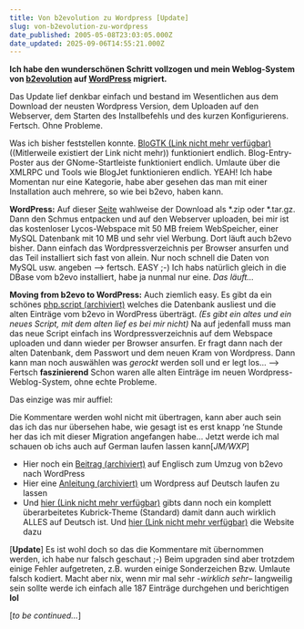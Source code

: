 ```yaml
---
title: Von b2evolution zu Wordpress [Update]
slug: von-b2evolution-zu-wordpress
date_published: 2005-05-08T23:03:05.000Z
date_updated: 2025-09-06T14:55:21.000Z
---
```


**Ich habe den wunderschönen Schritt vollzogen und mein Weblog-System von [b2evolution](http://b2evolution.net/) auf [WordPress](http://www.wordpress.de/) migriert.**

Das Update lief denkbar einfach und bestand im Wesentlichen aus dem Download der neusten Wordpress Version, dem Uploaden auf den Webserver, dem Starten des Installbefehls und des kurzen Konfigurierens. Fertsch. Ohne Probleme.

Was ich bisher feststellen konnte. [BloGTK (Link nicht mehr verfügbar)](http://www.blogtk.org/) ((Mitlerweile existiert der Link nicht mehr)) funktioniert endlich. Blog-Entry-Poster aus der GNome-Startleiste funktioniert endlich. Umlaute über die XMLRPC und Tools wie BlogJet funktionieren endlich. YEAH! Ich habe Momentan nur eine Kategorie, habe aber gesehen das man mit einer Installation auch mehrere, so wie bei b2evo, haben kann.

**WordPress:** Auf dieser [Seite](http://wordpress.org/download/) wahlweise der Download als *.zip oder *.tar.gz. Dann den Schmus entpacken und auf den Webserver uploaden, bei mir ist das kostenloser Lycos-Webspace mit 50 MB freiem WebSpeicher, einer MySQL Datenbank mit 10 MB und sehr viel Werbung. Dort läuft auch b2evo bisher. Dann einfach das Wordpressverzeichnis per Browser ansurfen und das Teil installiert sich fast von allein. Nur noch schnell die Daten von MySQL usw. angeben —> fertsch. EASY ;-) Ich habs natürlich gleich in die DBase vom b2evo installiert, habe ja nunmal nur eine. *Das läuft…*

**Moving from b2evo to WordPress:** Auch ziemlich easy. Es gibt da ein schönes [php.script (archiviert)](http://web.archive.org/web/20070314234535/http://mitglied.lycos.de:80/jmblogger/files/b2evo2wp.php.txt) welches die Datenbank ausliest und die alten Einträge vom b2evo in WordPress überträgt. *(Es gibt ein altes und ein neues Script, mit dem alten lief es bei mir nicht)* Na auf jedenfall muss man das neue Script einfach ins Wordpressverzeichnis auf dem Webspace uploaden und dann wieder per Browser ansurfen. Er fragt dann nach der alten Datenbank, dem Passwort und dem neuen Kram von Wordpress. Dann kann man noch auswählen was *gerockt* werden soll und er legt los… —> Fertsch **faszinierend** Schon waren alle alten Einträge im neuen Wordpress-Weblog-System, ohne echte Probleme.

Das einzige was mir auffiel:

Die Kommentare werden wohl nicht mit übertragen, kann aber auch sein das ich das nur übersehen habe, wie gesagt ist es erst knapp ‘ne Stunde her das ich mit dieser Migration angefangen habe… Jetzt werde ich mal schauen ob ichs auch auf German laufen lassen kann[*JM/WXP*]

- Hier noch ein [Beitrag (archiviert)](http://web.archive.org/web/20050223013614/http://ppleyard.org.uk:80/tutorials_b2evoimport.php) auf Englisch zum Umzug von b2evo nach WordPress
- Hier eine [Anleitung (archiviert)](http://web.archive.org/web/20050620003407/http://doku.wordpress.de:80/Installation_der_deutschen_Sprachdatei) um Wordpress auf Deutsch laufen zu lassen
- Und [hier (Link nicht mehr verfügbar)](http://files.wordpress.de/index.php?action=download&amp;id=18) gibts dann noch ein komplett überarbeitetes Kubrick-Theme (Standard) damit dann auch wirklich ALLES auf Deutsch ist. Und [hier (Link nicht mehr verfügbar)](http://www.journal.kylaloo.net/2005-02/wp-kubrick-template-in-deutsch) die Website dazu

[**Update**] Es ist wohl doch so das die Kommentare mit übernommen werden, ich habe nur falsch geschaut ;-) Beim upgraden sind aber trotzdem einige Fehler aufgetreten, z.B. wurden einige Sonderzeichen Bzw. Umlaute falsch kodiert. Macht aber nix, wenn mir mal sehr -*wirklich sehr*– langweilig sein sollte werde ich einfach alle 187 Einträge durchgehen und berichtigen **lol**

[*to be continued…*]
